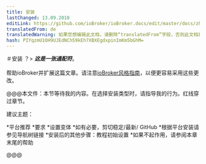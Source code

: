 ```yaml
---
title: 安装
lastChanged: 13.09.2018
editLink: https://github.com/ioBroker/ioBroker.docs/edit/master/docs/zh-cn/install/README.md
translatedFrom: de
translatedWarning: 如果您想编辑此文档，请删除“translatedFrom”字段，否则此文档将再次自动翻译
hash: PIYqzmU1OH9UJEdNCh59kEh7XBXEgdxpinImKm5bGhM=
---
```

＃安装
？&gt; ***这是一张通配符***。 <br><br>帮助ioBroker并扩展这篇文章。请注意[ioBroker风格指南](community/styleguidedoc)，以便更容易采用这些更改。

@@@本文件：本节等待我的内容。在选择安装类型时，请指导我的行为。红线穿过章节。

建议主题：

*平台推荐
*要求
*设置变体
*如有必要，剪切稳定/最新/ GitHub
*根据平台安装请参见导航树链接
*安装后的其他步骤：教程初始设置
*如果不起作用，请参阅本章末尾的帮助

@@@